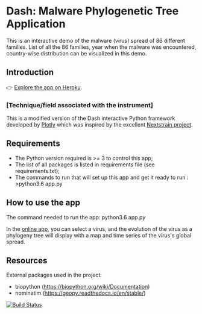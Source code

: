 # Dash: Malware Phylogenetic Tree Application

This is an interactive demo of the malware (virus) spread of 86 different families. List of all the 86 families, year when the malware was encountered, country-wise distribution can be visualized in this demo.

## Introduction

👉 [Explore the app on Heroku](https://dash-phylogeny.herokuapp.com/).

### [Technique/field associated with the instrument]
This is a modified version of the Dash interactive Python framework developed by [Plotly](https://plot.ly/) which was inspired by the excellent [Nextstrain project](https://nextstrain.org/zika?dmin=2014-06-17).

## Requirements
- The Python version required is >= 3 to control this app;
- The list of all packages is listed in requirements file (see requirements.txt);
- The commands to run that will set up this app and get it ready to run : >python3.6 app.py

## How to use the app
The command needed to run the app:
python3.6 app.py

In the [online app](https://dash-phylogeny.herokuapp.com/), you can select a virus, and the evolution of the virus as a phylogeny tree will display with a map and time series of the virus's global spread.

## Resources

External packages used in the project:
- biopython (https://biopython.org/wiki/Documentation)
- nominatim (https://geopy.readthedocs.io/en/stable/)

[![Build Status](https://travis-ci.com/satwikbh/dash-phylogeny.svg?branch=dev)](https://travis-ci.com/satwikbh/dash-phylogeny)
